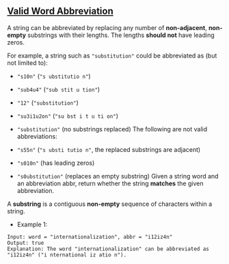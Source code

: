 ## [Valid Word Abbreviation](https://leetcode.com/problems/valid-word-abbreviation/)

A string can be abbreviated by replacing any number of **non-adjacent**, **non-empty** substrings with their lengths. The lengths **should not** have leading zeros.

For example, a string such as `"substitution"` could be abbreviated as (but not limited to):

- `"s10n"` (`"s ubstitutio n"`)
- `"sub4u4"` (`"sub stit u tion"`)
- `"12"` (`"substitution"`)
- `"su3i1u2on"` (`"su bst i t u ti on"`)
- `"substitution"` (no substrings replaced)
The following are not valid abbreviations:

- `"s55n"` (`"s ubsti tutio n"`, the replaced substrings are adjacent)
- `"s010n"` (has leading zeros)
- `"s0ubstitution"` (replaces an empty substring)
Given a string word and an abbreviation abbr, return whether the string **matches** the given abbreviation.

A **substring** is a contiguous **non-empty** sequence of characters within a string.




- Example 1:
```
Input: word = "internationalization", abbr = "i12iz4n"
Output: true
Explanation: The word "internationalization" can be abbreviated as "i12iz4n" ("i nternational iz atio n").
```
